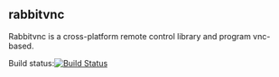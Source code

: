 rabbitvnc
---------

Rabbitvnc is a cross-platform remote control library and program vnc-based.

Build status:[![Build Status](https://travis-ci.org/KangLin/rabbitvnc.png)](https://travis-ci.org/KangLin/rabbitvnc)


